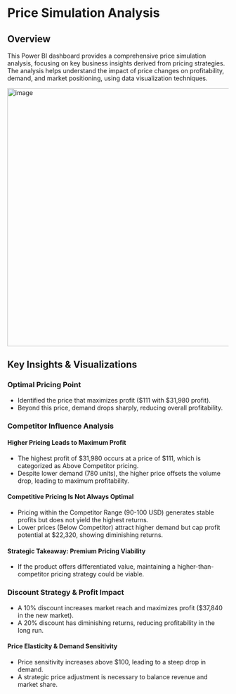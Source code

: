 # Price Simulation Analysis
## Overview
This Power BI dashboard provides a comprehensive price simulation analysis, focusing on key business insights derived from pricing strategies. The analysis helps understand the impact of price changes on profitability, demand, and market positioning, using data visualization techniques.

<img width="587" alt="image" src="https://github.com/user-attachments/assets/74dd2e58-3ba4-4dc6-9d5f-550e76210e3b" />

## Key Insights & Visualizations
### Optimal Pricing Point
- Identified the price that maximizes profit ($111 with $31,980 profit).
- Beyond this price, demand drops sharply, reducing overall profitability.

### Competitor Influence Analysis
#### Higher Pricing Leads to Maximum Profit 
- The highest profit of $31,980 occurs at a price of $111, which is categorized as Above Competitor pricing.
- Despite lower demand (780 units), the higher price offsets the volume drop, leading to maximum profitability.
#### Competitive Pricing Is Not Always Optimal 
- Pricing within the Competitor Range (90-100 USD) generates stable profits but does not yield the highest returns.
- Lower prices (Below Competitor) attract higher demand but cap profit potential at $22,320, showing diminishing returns.
#### Strategic Takeaway: Premium Pricing Viability 
- If the product offers differentiated value, maintaining a higher-than-competitor pricing strategy could be viable.

### Discount Strategy & Profit Impact
- A 10% discount increases market reach and maximizes profit ($37,840 in the new market).
- A 20% discount has diminishing returns, reducing profitability in the long run.

#### Price Elasticity & Demand Sensitivity
- Price sensitivity increases above $100, leading to a steep drop in demand.
- A strategic price adjustment is necessary to balance revenue and market share.
